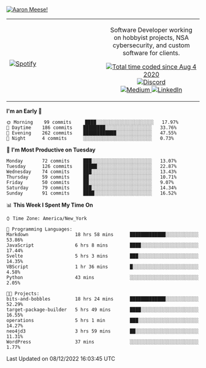 [![Aaron Meese!](https://user-images.githubusercontent.com/17814535/88975338-a2aabf00-d27f-11ea-963f-8a19608716b4.png)](https://github.com/ajmeese7/readme-ascii "README ASCII")

<!-- Modified from project here: https://github.com/novatorem/novatorem -->
<table width="100%">
  <tr>
  <td width="50%">

&nbsp; <br> [![Spotify](https://ajmeese7.vercel.app/api/spotify)](https://open.spotify.com/user/ajmeese)

  </td>
  <td width="50%">
    <p align="center">
    Software Developer working on hobbyist projects, NSA cybersecurity, and custom software for clients.
    </p>
    <p align="center">
      <a href="https://wakatime.com/@f726891d-3b02-46cd-9b60-e8c59f9e2b14">
        <img src="https://wakatime.com/badge/user/f726891d-3b02-46cd-9b60-e8c59f9e2b14.svg" alt="Total time coded since Aug 4 2020" title="WakaTime" />
      </a>
      <a href="http://link.aaronmeese.com/discord">
        <img src="https://img.shields.io/badge/discord-ajmeese7%234835-369?style=flat-square&logo=discord&logoColor=white&color=purple" alt="Discord" title="Discord">
      </a>
      <br />
      <a href="https://link.aaronmeese.com/medium">
        <img src="https://img.shields.io/badge/medium-ajmeese7-1DB954?style=flat-square&logo=medium&logoColor=white" alt="Medium" title="Medium">
      </a>
      <a href="https://link.aaronmeese.com/linkedin">
        <img src="https://img.shields.io/badge/linkedIn-aaronmeese-1DB954?style=flat-square&logo=linkedin&logoColor=white&color=blue" alt="LinkedIn" title="LinkedIn">
      </a>
    </p>
  </td>

</table>

[//]: <> (The `&nbsp;` is to have Aphelion take up more space)

<!--START_SECTION:waka-->
**I'm an Early 🐤** 

```text
🌞 Morning    99 commits     ████░░░░░░░░░░░░░░░░░░░░░   17.97% 
🌆 Daytime    186 commits    ████████░░░░░░░░░░░░░░░░░   33.76% 
🌃 Evening    262 commits    ████████████░░░░░░░░░░░░░   47.55% 
🌙 Night      4 commits      ░░░░░░░░░░░░░░░░░░░░░░░░░   0.73%

```
📅 **I'm Most Productive on Tuesday** 

```text
Monday       72 commits     ███░░░░░░░░░░░░░░░░░░░░░░   13.07% 
Tuesday      126 commits    █████░░░░░░░░░░░░░░░░░░░░   22.87% 
Wednesday    74 commits     ███░░░░░░░░░░░░░░░░░░░░░░   13.43% 
Thursday     59 commits     ██░░░░░░░░░░░░░░░░░░░░░░░   10.71% 
Friday       50 commits     ██░░░░░░░░░░░░░░░░░░░░░░░   9.07% 
Saturday     79 commits     ███░░░░░░░░░░░░░░░░░░░░░░   14.34% 
Sunday       91 commits     ████░░░░░░░░░░░░░░░░░░░░░   16.52%

```


📊 **This Week I Spent My Time On** 

```text
⌚︎ Time Zone: America/New_York

💬 Programming Languages: 
Markdown                 18 hrs 58 mins      █████████████░░░░░░░░░░░░   53.86% 
JavaScript               6 hrs 8 mins        ████░░░░░░░░░░░░░░░░░░░░░   17.44% 
Svelte                   5 hrs 3 mins        ███░░░░░░░░░░░░░░░░░░░░░░   14.35% 
VBScript                 1 hr 36 mins        █░░░░░░░░░░░░░░░░░░░░░░░░   4.58% 
Python                   43 mins             ░░░░░░░░░░░░░░░░░░░░░░░░░   2.05%

🐱‍💻 Projects: 
bits-and-bobbles         18 hrs 24 mins      █████████████░░░░░░░░░░░░   52.29% 
target-package-builder   5 hrs 49 mins       ████░░░░░░░░░░░░░░░░░░░░░   16.55% 
operations               5 hrs 1 min         ███░░░░░░░░░░░░░░░░░░░░░░   14.27% 
neo4jd3                  3 hrs 59 mins       ██░░░░░░░░░░░░░░░░░░░░░░░   11.31% 
WordPress                37 mins             ░░░░░░░░░░░░░░░░░░░░░░░░░   1.77%

```


 Last Updated on 08/12/2022 16:03:45 UTC
<!--END_SECTION:waka-->
